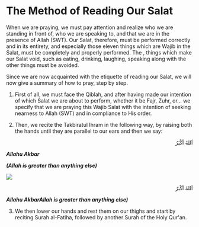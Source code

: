The Method of Reading Our Salat
===============================

When we are praying, we must pay attention and realize who we are
standing in front of, who we are speaking to, and that we are in the
presence of Allah (SWT). Our Salat, therefore, must be performed
correctly and in its entirety, and especially those eleven things which
are Wajib in the Salat, must be completely and properly performed. The ,
things which make our Salat void, such as eating, drinking, laughing,
speaking along with the other things must be avoided.

Since we are now acquainted with the etiquette of reading our Salat, we
will now give a summary of how to pray, step by step.

1. First of all, we must face the Qiblah, and after having made our
intention of which Salat we are about to perform, whether it be Fajr,
Zuhr, or... we specify that we are praying this Wajib Salat with the
intention of seeking nearness to Allah (SWT) and in compliance to His
order.

2. Then, we recite the Takbiratul Ihram in the following way, by raising
both the hands until they are parallel to our ears and then we say:

<p dir="rtl">
اَللهُ أكْبَرُ
</p>

***Allahu Akbar***

***(Allah is greater than anything else)***

***![](http://alhassanain.org/english/books/0668-method_of_salat/images/image011.jpg)***

<p dir="rtl">
اَللهُ أكْبَرُ
</p>

***Allahu AkbarAllah is greater than anything else)***

3. We then lower our hands and rest them on our thighs and start by
reciting Surah al-Fatiha, followed by another Surah of the Holy Qur'an.



